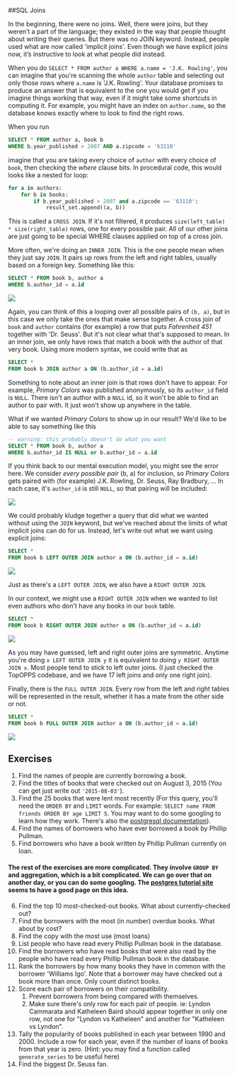 ##SQL Joins

In the beginning, there were no joins. Well, there were joins, but they weren’t a part of the language; they existed in the way that people thought about writing their queries. But there was no JOIN keyword. Instead, people used what are now called 'implicit joins'. Even though we have explicit joins now, it’s instructive to look at what people did instead.

When you do `SELECT * FROM author a WHERE a.name = 'J.K. Rowling'`, you can imagine that you're scanning the whole `author` table and selecting out only those rows where `a.name` is 'J.K. Rowling'. Your database promises to produce an answer that is equivalent to the one you would get if you imagine things working that way, even if it might take some shortcuts in computing it. For example, you might have an index on `author.name`, so the database knows exactly where to look to find the right rows.

When you run

```sql
SELECT * FROM author a, book b
WHERE b.year_published > 2007 AND a.zipcode = '63110'
```

imagine that you are taking every choice of `author` with every choice of `book`, then checking the *where* clause bits. In procedural code, this would looks like a nested for loop:

```python
for a in authors:
    for b in books:
        if b.year_published > 2007 and a.zipcode == '63110':
            result_set.append((a, b))
```

This is called a `CROSS JOIN`. If it's not filtered, it produces `size(left_table) * size(right_table)` rows, one for every possible pair. All of our other joins are just going to be special WHERE clauses applied on top of a cross join.

More often, we're doing an `INNER JOIN`. This is the one people mean when they just say `JOIN`. It pairs up rows from the left and right tables, usually based on a foreign key. Something like this:

```sql
SELECT * FROM book b, author a
WHERE b.author_id = a.id
```

![](./query1.png)

Again, you can think of this a looping over all possible pairs of `(b, a)`, but in this case we only take the ones that make sense together. A cross join of `book` and `author` contains (for example) a row that puts *Fahrenheit 451* together with 'Dr. Seuss'. But it's not clear what that's supposed to mean. In an inner join, we only have rows that match a book with the author of that very book. Using more modern syntax, we could write that as

```sql
SELECT *
FROM book b JOIN author a ON (b.author_id = a.id)
```

Something to note about an inner join is that rows don't have to appear. For example, *Primary Colors* was published anonymously, so its `author_id` field is `NULL`. There isn't an author with a `NULL` id, so it won't be able to find an author to pair with. It just won't show up anywhere in the table.

What if we wanted *Primary Colors* to show up in our result? We'd like to be able to say something like this

```sql
-- warning: this probably doesn't do what you want
SELECT * FROM book b, author a
WHERE b.author_id IS NULL or b.author_id = a.id
```

If you think back to our mental execution model, you might see the error here. We consider *every possible pair* (b, a) for inclusion, so *Primary Colors* gets paired with (for example) J.K. Rowling, Dr. Seuss, Ray Bradbury, ... In each case, it's `author_id` is still `NULL`, so that pairing will be included:

![](./query2.png)

We could probably kludge together a query that did what we wanted without using the `JOIN` keyword, but we've reached about the limits of what implicit joins can do for us. Instead, let's write out what we want using explicit joins:

```sql
SELECT *
FROM book b LEFT OUTER JOIN author a ON (b.author_id = a.id)
```

![](./query3.png)

Just as there's a `LEFT OUTER JOIN`, we also have a `RIGHT OUTER JOIN`.

In our context, we might use a `RIGHT OUTER JOIN` when we wanted to list even authors who don't have any books in our `book` table.

```sql
SELECT *
FROM book b RIGHT OUTER JOIN author a ON (b.author_id = a.id)
```

![](./query4.png)

As you may have guessed, left and right outer joins are symmetric. Anytime you're doing `x LEFT OUTER JOIN y` it is equivalent to doing `y RIGHT OUTER JOIN x`. Most people tend to stick to left outer joins. (I just checked the TopOPPS codebase, and we have 17 left joins and only one right join).

Finally, there is the `FULL OUTER JOIN`. Every row from the left and right tables will be represented in the result, whether it has a mate from the other side or not.

```sql
SELECT *
FROM book b FULL OUTER JOIN author a ON (b.author_id = a.id)
```

![](./query5.png)


## Exercises

1. Find the names of people are currently borrowing a book.
2. Find the titles of books that were checked out on August 3, 2015 (You can get just write out `'2015-08-03'`).
3. Find the 25 books that were lent most recently (For this query, you'll need the `ORDER BY` and `LIMIT` words. For example: `SELECT name FROM friends ORDER BY age LIMIT 5`. You may want to do some googling to learn how they work. There's also the [postgresql documentation](http://www.postgresql.org/docs/9.4/static/queries-order.html)).
4. Find the names of borrowers who have ever borrowed a book by Phillip Pullman.
5. Find borrowers who have a book written by Phillip Pullman currently on loan.

#### The rest of the exercises are more complicated. They involve `GROUP BY` and aggregation, which is a bit complicated. We can go over that on another day, or you can do some googling. The [postgres tutorial site](http://www.postgresqltutorial.com/postgresql-group-by/) seems to have a good page on this idea.

6. Find the top 10 most-checked-out books. What about currently-checked out?
7. Find the borrowers with the most (in number) overdue books. What about by cost?
8. Find the copy with the most use (most loans)
9. List people who have read every Phillip Pullman book in the database.
10. Find the borrowers who have read books that were also read by the people who have read every Phillip Pullman book in the database.
11. Rank the borrowers by how many books they have in common with the borrower 'Williams Igo'. Note that a borrower may have checked out a book more than once. Only count distinct books.
12. Score each pair of borrowers on their compatibility.
    1. Prevent borrowers from being compared with themselves.
    2. Make sure there's only row for each pair of people. ie: Lyndon Cammarata and Katheleen Baird should appear together in only one row, not one for "Lyndon vs Katheleen" and another for "Katheleen vs Lyndon".
13. Tally the popularity of books published in each year between 1990 and 2000. Include a row for each year, even if the number of loans of books from that year is zero. (Hint: you may find a function called `generate_series` to be useful here)
14. Find the biggest Dr. Seuss fan.
